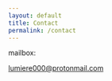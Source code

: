 ```yaml
---
layout: default
title: Contact
permalink: /contact
---
```


mailbox:

[lumiere000@protonmail.com](mailto:lumiere000@protonmail.com)

